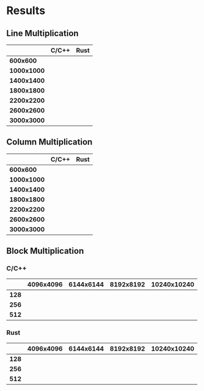 # Results 

## Line Multiplication

|               | C/C++  | Rust |
|--|--|--|
| **600x600** |   |
| **1000x1000** | |
| **1400x1400** | |
| **1800x1800** | |
| **2200x2200** | |
| **2600x2600** | |
| **3000x3000** | |

## Column Multiplication


|               | C/C++  | Rust |
|--|--|--|
| **600x600** |   |
| **1000x1000** | |
| **1400x1400** | |
| **1800x1800** | |
| **2200x2200** | |
| **2600x2600** | |
| **3000x3000** | |

## Block Multiplication
 
### C/C++
     

|      | 4096x4096  | 6144x6144  | 8192x8192  | 10240x10240 |
|------|-------|-------|-------|-------|
|  **128** |       |       |       |       |
|  **256** |       |       |       |       |
|  **512** |       |       |       |       |




### Rust
     

|      | 4096x4096  | 6144x6144  | 8192x8192  | 10240x10240 |
|------|-------|-------|-------|-------|
|  **128** |       |       |       |       |
|  **256** |       |       |       |       |
|  **512** |       |       |       |       |